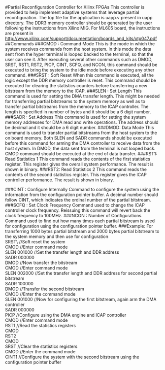 #Partial Reconfiguration Controller for Xilinx FPGAs
This controller is provided to help implement adaptive systems that leverage partial reconfiguration.
The top file for the application is uapp.v present in uapp directory. The DDR3 memory controller should be generated by the user following the instructions from Xilinx MIG. For ML605 board, the instructions are present in http://www.xilinx.com/support/documentation/boards_and_kits/xtp047.pdf
##Commands
###CMOD : Command Mode
This is the mode in which the system receives commands from the host system. In this mode the data sent from the hyper terminal is looped backed to the terminal, so that the user can see it. After executing several other commands such as DMOD, SRST, RST1, RST2, PICP, CINT, SCFQ, and NCON, this command should be executed to bring the system to the idle mode before executing any other command.
###SRST : Soft Reset
When this command is executed, all the logic except the DDR memory controller is reset. This command should be executed for clearing the statistics counters before transferring a new bitstream from the memory to the ICAP.
###SLEN : Set Length
This command is used for setting the DMA transfer length. This might be needed for transferring partial bitstreams to the system memory as well as to transfer partial bitstreams from the memory to the ICAP controller. The length is specified in number of bytes and it should be a 6 digit number. 
###SADR : Set Address
This command is used for setting the system memory addresses for DMA read and write operations. The address should be decimal and it should be a 6 digit number.
###DMOD: Data Mode
This command is used to transfer partial bitstreams from the host system to the on board memory. Both SLEN and SADR commands should be executed before this command for arming the DMA controller to receive data from the host system. In DMOD, the data sent from the terminal is not looped back. CMOD command should be executed at the end of data transfer.
###RST1: Read Statistics 1
This command reads the contents of the first statistics register. This register gives the overall system performance. The result is shown in binary.
###RST2: Read Statistics 2
This command reads the contents of the second statistics register. This register gives the ICAP controller performance. The result is shown in binary.


###CINT : Configure Internally
Command to configure the system using the information from the configuration pointer buffer. A decimal number should follow CINT, which indicates the ordinal number of the partial bitstream. 
###SCFQ : Set Clock Frequency
Command used to change the ICAP controller clock frequency. Reissuing this command will revert back the clock frequency to 100MHz.
###NCON : Number of Configurations
Command used to find out how many times each partial bitstream is used for configuration using the configuration pointer buffer. 
###Example:
For transferring 1000 bytes partial bitstream and 2000 bytes partial bitstream to the system memory and then use for configuration  
SRST\                       //Soft reset the system  
CMOD                      //Enter command mode  
SLEN 001000               //Set the transfer length and DDR address  
SADR 000000  
DMOD                      //Now transfer the bitstream  
CMOD                      //Enter command mode  
SLEN 002000               //Set the transfer length and DDR address for second partial bitstream  
SADR 100000  
DMOD                      //Transfer the second bitstream  
CMOD                      //Enter the command mode  
SLEN 001000               //Now for configuring the first bitstream, again arm the DMA controller  
SADR 000000  
PICP                      //Configure using the DMA engine and ICAP controller  
CMOD                      //Enter command mode  
RST1                      //Read the statistics registers  
CMOD  
RST2  
CMOD  
SRST                      //Clear the statistics registers  
CMOD                      //Enter the command mode  
CINT1                     //Configure the system with the second bitstream using the configuration pointer buffer  

